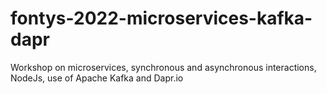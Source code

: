 # fontys-2022-microservices-kafka-dapr
Workshop on microservices, synchronous and asynchronous interactions, NodeJs, use of Apache Kafka and Dapr.io
